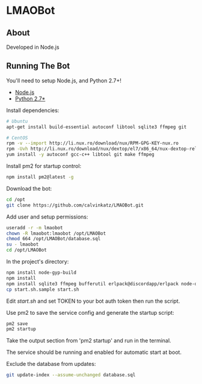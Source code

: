 # LMAOBot

## About

Developed in Node.js

## Running The Bot

You'll need to setup Node.js, and Python 2.7+!

* [Node.js](https://nodejs.org/en/)
* [Python 2.7*](https://www.python.org/)

Install dependencies:

```sh
# Ubuntu
apt-get install build-essential autoconf libtool sqlite3 ffmpeg git

# CentOS
rpm -v --import http://li.nux.ro/download/nux/RPM-GPG-KEY-nux.ro
rpm -Uvh http://li.nux.ro/download/nux/dextop/el7/x86_64/nux-dextop-release-0-5.el7.nux.noarch.rpm
yum install -y autoconf gcc-c++ libtool git make ffmpeg
```

Install pm2 for startup control:

```sh
npm install pm2@latest -g
```

Download the bot:

```sh
cd /opt
git clone https://github.com/calvinkatz/LMAOBot.git
```

Add user and setup permissions:

```sh
useradd -r -m lmaobot
chown -R lmaobot:lmaobot /opt/LMAOBot
chmod 664 /opt/LMAOBot/database.sql
su - lmaobot
cd /opt/LMAOBot
```

In the project's directory:

```sh
npm install node-gyp-build
npm install
npm install sqlite3 ffmpeg bufferutil erlpack@discordapp/erlpack node-opus opusscript sodium libsodium-wrappers uws
cp start.sh.sample start.sh
```

Edit *start.sh* and set TOKEN to your bot auth token then run the script.

Use pm2 to save the service config and generate the startup script:

```sh
pm2 save
pm2 startup
```

Take the output section from 'pm2 startup' and run in the terminal.

The service should be running and enabled for automatic start at boot.

Exclude the database from updates:

```sh
git update-index --assume-unchanged database.sql
```
